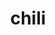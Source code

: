 ---
id: 5e18be058624a2001415bb3d
servings:
notes:
directions: 'brown meats (not stew meat if using
 add with remaining ingredients)
add onion and garlic
 cook until soft
add remaining ingredients
simmer for an hour or longer.  the longer the better.'
ingredients: '1 lb hamburger meat
1 lb italian sausage (sometimes i use stew meat if i have all day to cook it)
2 onions - diced
2 cloves garlic - minced
3 tbs chili powder
1 tbs oregano
1 tbs cumin
1 tsp paprika
1 tsp ground mustard
1/2 tsp cayenne
1 tsp season salt
2 beef bouillon cubes
1 can diced tomatoes
1 can tomato sauce
1 can ranch style beans
2 cups water - more as needed'
rating: 5
ease: easy
img:
category: main course
href:
totalTime:
cookTime:
prepTime:
title: chili
slug: chili
---